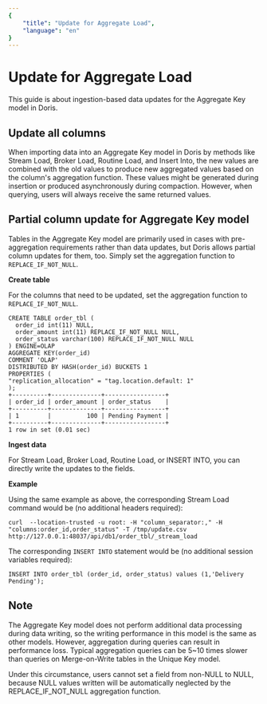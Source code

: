 ```yaml
---
{
    "title": "Update for Aggregate Load",
    "language": "en"
}
---
```


<!-- 
Licensed to the Apache Software Foundation (ASF) under one
or more contributor license agreements.  See the NOTICE file
distributed with this work for additional information
regarding copyright ownership.  The ASF licenses this file
to you under the Apache License, Version 2.0 (the
"License"); you may not use this file except in compliance
with the License.  You may obtain a copy of the License at

  http://www.apache.org/licenses/LICENSE-2.0

Unless required by applicable law or agreed to in writing,
software distributed under the License is distributed on an
"AS IS" BASIS, WITHOUT WARRANTIES OR CONDITIONS OF ANY
KIND, either express or implied.  See the License for the
specific language governing permissions and limitations
under the License.
-->

# Update for Aggregate Load

This guide is about ingestion-based data updates for the Aggregate Key model in Doris.

## Update all columns

When importing data into an Aggregate Key model in Doris by methods like Stream Load, Broker Load, Routine Load, and Insert Into, the new values are combined with the old values to produce new aggregated values based on the column's aggregation function. These values might be generated during insertion or produced asynchronously during compaction. However, when querying, users will always receive the same returned values.

## Partial column update for Aggregate Key model

Tables in the Aggregate Key model are primarily used in cases with pre-aggregation requirements rather than data updates, but Doris allows partial column updates for them, too. Simply set the aggregation function to `REPLACE_IF_NOT_NULL`.

**Create table**

For the columns that need to be updated, set the aggregation function to `REPLACE_IF_NOT_NULL`.

```Plain
CREATE TABLE order_tbl (
  order_id int(11) NULL,
  order_amount int(11) REPLACE_IF_NOT_NULL NULL,
  order_status varchar(100) REPLACE_IF_NOT_NULL NULL
) ENGINE=OLAP
AGGREGATE KEY(order_id)
COMMENT 'OLAP'
DISTRIBUTED BY HASH(order_id) BUCKETS 1
PROPERTIES (
"replication_allocation" = "tag.location.default: 1"
);
+----------+--------------+-----------------+
| order_id | order_amount | order_status    |
+----------+--------------+-----------------+
| 1        |          100 | Pending Payment |
+----------+--------------+-----------------+
1 row in set (0.01 sec)
```

**Ingest data**

For Stream Load, Broker Load, Routine Load, or INSERT INTO, you can directly write the updates to the fields.

**Example**

Using the same example as above, the corresponding Stream Load command would be (no additional headers required):

```Plain
curl  --location-trusted -u root: -H "column_separator:," -H "columns:order_id,order_status" -T /tmp/update.csv http://127.0.0.1:48037/api/db1/order_tbl/_stream_load
```

The corresponding `INSERT INTO` statement would be (no additional session variables required):

```Plain
INSERT INTO order_tbl (order_id, order_status) values (1,'Delivery Pending');
```

## Note

The Aggregate Key model does not perform additional data processing during data writing, so the writing performance in this model is the same as other models. However, aggregation during queries can result in performance loss. Typical aggregation queries can be 5~10 times slower than queries on Merge-on-Write tables in the Unique Key model.

Under this circumstance, users cannot set a field from non-NULL to NULL, because NULL values written will be automatically neglected by the REPLACE_IF_NOT_NULL aggregation function.
